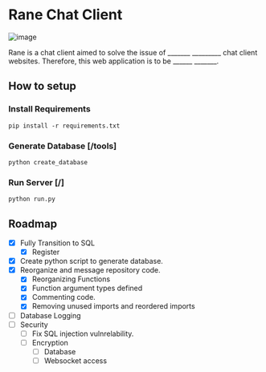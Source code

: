 # Rane Chat Client

![image](https://user-images.githubusercontent.com/36951064/114356224-b4d15100-9bb3-11eb-9dd7-22f5301016a3.png)

Rane is a chat client aimed to solve the issue of _______ _________ chat client websites. Therefore, this web application is to be ______ _______.

## How to setup

### Install Requirements

    pip install -r requirements.txt

### Generate Database [/tools]

    python create_database

### Run Server [/]
    python run.py

## Roadmap

- [x] Fully Transition to SQL
  - [x] Register
- [x] Create python script to generate database.
- [x] Reorganize and message repository code.
  - [x] Reorganizing Functions
  - [x] Function argument types defined
  - [x] Commenting code.
  - [x] Removing unused imports and reordered imports
- [ ] Database Logging
- [ ] Security
  - [ ] Fix SQL injection vulnrelability.
  - [ ] Encryption
    - [ ] Database
    - [ ] Websocket access
